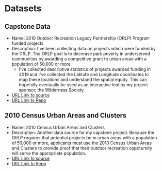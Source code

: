 # Datasets

## Capstone Data
* Name: 2019 Outdoor Recreation Legacy Partnership (ORLP) Program funded projects 
* Description: I've been collecting data on projects which were funded by the ORLP. The ORLP goal is to decrease park poverty in underserved communities by awarding a competitive grant to urban areas with a population of 50,000 or more. 
  * I've collected descriptive statistics of projects awarded funding in 2019 and I've collected the Latitute and Longitude coordinates to map these locations and understand the spatial equity. This can hopefully eventually be used as an interactive tool by my project sponsor, the Wilderness Society. 
* [URL Link to source](https://docs.google.com/spreadsheets/d/12cPeCxhLyhalNxlI_q15DMcSsS7Uh0oNg0ve72s7sjs/edit) 
* [URL Link to Repo](https://github.com/arihernandez98/Data/blob/main/GISTemplate.xlsx) 

## 2010 Census Urban Areas and Clusters
* Name: 2010 Census Urban Areas and Clusters
* Description: Another data source for my capstone project. Because the ORLP requires that potential projects be in urban areas with a population of 50,000 or more, applicants must use the 2010 Census Urban Areas and Clusters to provide proof that their outdoor recreation oppoturnity will serve the appropriate population.
* [URL Link to source](https://www.census.gov/geographies/mapping-files/time-series/geo/carto-boundary-file.html) 
* [URL Link to Repo](https://github.com/arihernandez98/Data/tree/main/cb_2012_us_uac10_500k)
